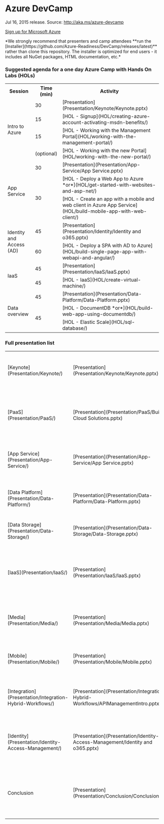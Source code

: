 <html lang="en">
   <head>
      <meta charset="utf-8">
      <meta http-equiv="X-UA-Compatible" content="IE=edge">
      <meta name="viewport" content="width=device-width, initial-scale=1">
      <title>Azure Readiness: DevCamp</title>
	  <link rel="stylesheet" href="style.css">
   </head>
   <body id="home">
      <div class="container">
         <div class="jumbotron">
            <h1>Azure DevCamp</h1>
            <p>Jul 16, 2015 release. Source: <a href="http://aka.ms/azure-devcamp">http://aka.ms/azure-devcamp</a></p>
            <p>
               <a href="http://aka.ms/CloudCamp-AzureTrial" class="btn btn-success">Sign up for Microsoft Azure</a>
            </p>
            <div class="hidden">*We strongly recommend that presenters and camp attendees **run the [Installer](https://github.com/Azure-Readiness/DevCamp/releases/latest)** 
            rather than clone this repository. The installer is optimized for end users - it includes all NuGet packages, HTML documentation, etc.*</div>
         </div>
         <div class="panel panel-default">
            <div class="panel-heading">
               <h3 class="panel-title">Suggested agenda for a one day Azure Camp with Hands On Labs (HOLs)</h3>
            </div>
            <div class="panel-body">
               <table class="table table-bordered table-hover">
                  <col>
                  <col>
                  <col>
                  <tr>
                     <th>Session</th>
                     <th>Time (min)</th>
                     <th>Activity</th>
                  </tr>
                  <tr>
                     <td rowspan=4>Intro to Azure</td>
                     <td>30</td>
                     <td>[Presentation](Presentation/Keynote/Keynote.pptx)</td>
                  </tr>
                  <tr>
                     <td>15</td>
                     <td>[HOL - Signup](HOL/creating-azure-account-activating-msdn-benefits/)</td>
                  </tr>
                  <tr>
                     <td>15</td>
                     <td>[HOL - Working with the Management Portal](HOL/working-with-the-management-portal/)</td>
                  </tr>
                  <tr>
                     <td>(optional)</td>
                     <td>[HOL - Working with the new Portal](HOL/working-with-the-new-portal/)</td>
                  </tr>
                  <tr>
                     <td rowspan=3>App Service</td>
                     <td>30</td>
                     <td>[Presentation](Presentation/App-Service/App Service.pptx)</td>
                  </tr>
                  <tr>
                     <td rowspan=2>30</td>
                     <td>[HOL - Deploy a Web App to Azure *or*](HOL/get-started-with-websites-and-asp-net/)</td>
                  </tr>
                  <tr>
                     <td>[HOL - Create an app with a mobile and web client in Azure App Service](HOL/build-mobile-app-with-web-client/)</td>
                  </tr>
                  <tr>
                     <td rowspan=2>Identity and Access (AD)</td>
                     <td>45</td>
                     <td>[Presentation](Presentation/Identity/Identity and o365.pptx)</td>
                  </tr>
                  <tr>
                     <td>60</td>
                     <td>[HOL - Deploy a SPA with AD to Azure](HOL/build-single-page-app-with-webapi-and-angular/)</td>
                  </tr>
                  <tr>
                     <td rowspan=2>IaaS</td>
                     <td>45</td>
                     <td>[Presentation](Presentation/IaaS/IaaS.pptx)</td>
                  </tr>
                  <tr>
                     <td>45</td>
                     <td>[HOL - IaaS](HOL/create-virtual-machine/)</td>
                  </tr>
                  <tr>
                     <td rowspan=3>Data overview</td>
                     <td>45</td>
                     <td>[Presentation](Presentation/Data-Platform/Data-Platform.pptx)</td>
                  </tr>
                  <tr>
                     <td rowspan=2>45</td>
                     <td>[HOL - DocumentDB *or*](HOL/build-web-app-using-documentdb/)</td>
                  </tr>
                  <tr>
                     <td>[HOL - Elastic Scale](HOL/sql-database/)</td>
                  </tr>
               </table>
            </div>
         </div>
         <div class="panel panel-default">
            <div class="panel-heading">
               <h3 class="panel-title">Full presentation list</h3>
            </div>
            <div class="panel-body">
               <table class="table table-bordered table-striped table-hover">
					<tr>
					   <td>[Keynote](Presentation/Keynote/)</td>
					   <td>[Presentation](Presentation/Keynote/Keynote.pptx)</td>
					   <td>This module introduces the Cloud and the Cadence of Azure.</td>
					</tr>
					<tr>
					   <td>[PaaS](Presentation/PaaS/)</td>
					   <td>[Presentation](Presentation/PaaS/Building Cloud Solutions.pptx)</td>
					   <td>This module provides an overview of how to design and deploy cloud solutions on Azure.</td>
					</tr>
					<tr>
					   <td>[App Service](Presentation/App-Service/)</td>
					   <td>[Presentation](Presentation/App-Service/App Service.pptx)</td>
					   <td>This module outlines the high-level features of Azure App Service</td>
					</tr>
					<tr>
					   <td>[Data Platform](Presentation/Data-Platform/)</td>
					   <td>[Presentation](Presentation/Data-Platform/Data-Platform.pptx)</td>
					   <td>This module outlines the Data offerings on Microsoft Azure</td>
					</tr>
					<tr>
					   <td>[Data Storage](Presentation/Data-Storage/)</td>
					   <td>[Presentation](Presentation/Data-Storage/Data-Storage.pptx)</td>
					   <td>This module gives an overview of HDInsight</td>
					</tr>
					<tr>
					   <td>[IaaS](Presentation/IaaS/)</td>
					   <td>[Presentation](Presentation/IaaS/IaaS.pptx)</td>
					   <td>This module outlines the Virtual Machine and Virtual Network features of Microsoft Azure</td>
					</tr>
					<tr>
					   <td>[Media](Presentation/Media/)</td>
					   <td>[Presentation](Presentation/Media/Media.pptx)</td>
					   <td>This Module outlines the Media Service on Microsoft Azure.</td>
					</tr>
					<tr>
					   <td>[Mobile](Presentation/Mobile/)</td>
					   <td>[Presentation](Presentation/Mobile/Mobile.pptx)</td>
					   <td>This module outlines the mobile offerings on Microsoft Azure</td>
					</tr>
					<tr>
					   <td>[Integration](Presentation/Integration-Hybrid-Workflows/)</td>
					   <td>[Presentation](Presentation/Integration-Hybrid-Workflows/APIManagementIntro.pptx)</td>
					   <td>This module outlines the integration offerings on Microsoft Azure</td>
					</tr>
					<tr>
					   <td>[Identity](Presentation/Identity-Access-Management/)</td>
					   <td>[Presentation](Presentation/Identity-Access-Management/Identity and o365.pptx)</td>
					   <td>This module outlines the Identity and Access Management offerings on Microsoft Azure</td>
					</tr>
					<tr>
					   <td>Conclusion</td>
					   <td>[Presentation](Presentation/Conclusion/Conclusion.pptx)</td>
					   <td>This short presentation includes calls to action and signup links for camp attendees</td>
					</tr>
				 </table>
			</div>
      </div>
   </body>
</html>
